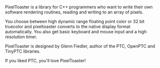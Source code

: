 PixelToaster is a library for C++ programmers who want to write their own software rendering routines, reading and writing to an array of pixels.

You choose between high dynamic range floating point color or 32 bit truecolor and pixeltoaster converts to the native display format automatically. You also get basic keyboard and mouse input and a high resolution timer.

PixelToaster is designed by Glenn Fiedler, author of the PTC, OpenPTC and TinyPTC libraries.

If you liked PTC, you'll love PixelToaster!